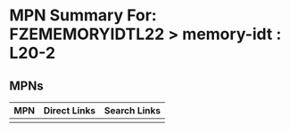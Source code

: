 



# MPN Summary For: FZEMEMORYIDTL22 > memory-idt : L20-2

## MPNs
  

|MPN|Direct Links|Search Links|
| :--- | :--- | :--- |
||||
